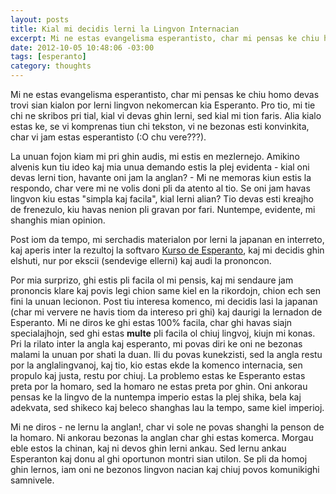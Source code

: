 ```yaml
---
layout: posts
title: Kial mi decidis lerni la Lingvon Internacian
excerpt: Mi ne estas evangelisma esperantisto, char mi pensas ke chiu homo devas trovi sian kialon por lerni lingvon nekomercan kia Esperanto. Pro tio, mi tie chi ne skribos pri tial, kial vi devas ghin lerni, sed kial mi tion faris.
date: 2012-10-05 10:48:06 -03:00
tags: [esperanto]
category: thoughts
---
```


Mi ne estas evangelisma esperantisto, char mi pensas ke chiu homo devas trovi sian kialon por lerni lingvon nekomercan kia Esperanto. Pro tio, mi tie chi ne skribos pri tial, kial vi devas ghin lerni, sed kial mi tion faris. Alia kialo estas ke, se vi komprenas tiun chi tekston, vi ne bezonas esti konvinkita, char vi jam estas esperantisto (:O chu vere???).

La unuan fojon kiam mi pri ghin audis, mi estis en mezlernejo. Amikino alvenis kun tiu ideo kaj mia unua demando estis la plej evidenta - kial oni devas lerni tion, havante oni jam la anglan? - Mi ne memoras kiun estis la respondo, char vere mi ne volis doni pli da atento al tio. Se oni jam havas lingvon kiu estas "simpla kaj facila", kial lerni alian? Tio devas esti kreajho de frenezulo, kiu havas nenion pli gravan por fari. Nuntempe, evidente, mi shanghis mian opinion.

Post iom da tempo, mi serchadis materialon por lerni la japanan en interreto, kaj aperis inter la rezultoj la softvaro [Kurso de Esperanto](http://www.kurso.com.br), kaj mi decidis ghin elshuti, nur por ekscii (sendevige ellerni) kaj audi la prononcon.

Por mia surprizo, ghi estis pli facila ol mi pensis, kaj mi sendaure jam prononcis klare kaj povis legi chion same kiel en la rikordojn, chion ech sen fini la unuan lecionon. Post tiu interesa komenco, mi decidis lasi la japanan (char mi ververe ne havis tiom da intereso pri ghi) kaj daurigi la lernadon de Esperanto.
Mi ne diros ke ghi estas 100% facila, char ghi havas siajn specialajhojn, sed ghi estas **multe** pli facila ol chiuj lingvoj, kiujn mi konas.
Pri la rilato inter la angla kaj esperanto, mi povas diri ke oni ne bezonas malami la unuan por shati la duan. Ili du povas kunekzisti, sed la angla restu por la anglalingvanoj, kaj tio, kio estas ekde la komenco internacia, sen propulo kaj justa, restu por chiuj. La problemo estas ke Esperanto estas preta por la homaro, sed la homaro ne estas preta por ghin. Oni ankorau pensas ke la lingvo de la nuntempa imperio estas la plej shika, bela kaj adekvata, sed shikeco kaj beleco shanghas lau la tempo, same kiel imperioj. 

Mi ne diros - ne lernu la anglan!, char vi sole ne povas shanghi la penson de la homaro. Ni ankorau bezonas la anglan char ghi estas komerca. Morgau eble estos la chinan, kaj ni devos ghin lerni ankau. Sed lernu ankau Esperanton kaj donu al ghi oportunon montri sian utilon. Se pli da homoj ghin lernos, iam oni ne bezonos lingvon nacian kaj chiuj povos komunikighi samnivele.
